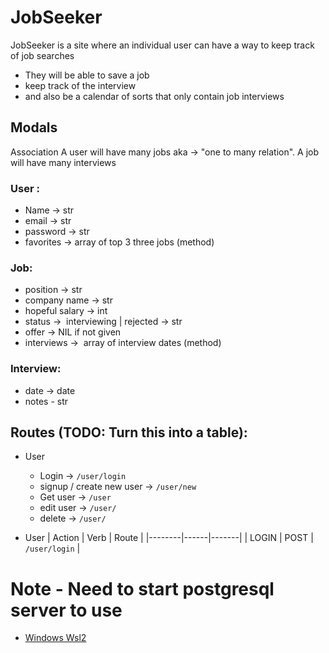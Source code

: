 # JobSeeker

JobSeeker is a site where an individual user can have a way to keep track of job searches
  - They will be able to save a job 
  - keep track of the interview
  - and also be a calendar of sorts that only contain job interviews 


## Modals 

Association
	A user will have many jobs aka -> "one to many relation". A job will have many interviews


### User : 
- Name ->  str
- email ->  str
- password ->  str
- favorites ->  array of top 3 three jobs (method)

### Job: 
- position ->  str
- company name ->  str
- hopeful salary ->  int
- status ->  interviewing | rejected ->  str
- offer ->  NIL if not given 
- interviews ->  array of interview dates (method)

### Interview: 
 - date -> date
 - notes - str

## Routes (TODO: Turn this into a table): 
  - User 
    - Login -> ```/user/login```
    - signup / create new user -> ```/user/new```
    - Get user -> ```/user```
    - edit user -> ```/user/```
    - delete -> ```/user/```

  - User
    | Action | Verb | Route |
    |--------|------|-------|
    | LOGIN  | POST | ```/user/login``` |
    


# Note - Need to start postgresql server to use 
  - [Windows Wsl2](https://docs.microsoft.com/en-us/windows/wsl/tutorials/wsl-database#install-postgresql)
  